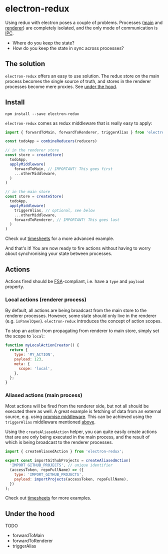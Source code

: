 # electron-redux

Using redux with electron poses a couple of problems. Processes ([main](https://github.com/electron/electron/blob/master/docs/tutorial/quick-start.md#main-process) and [renderer](https://github.com/electron/electron/blob/master/docs/tutorial/quick-start.md#renderer-process)) are completely isolated, and the only mode of communication is [IPC](https://github.com/electron/electron/blob/master/docs/api/ipc-main.md).

* Where do you keep the state?
* How do you keep the state in sync across processes?


## The solution

`electron-redux` offers an easy to use solution. The redux store on the main process becomes the single source of truth, and stores in the renderer processes become mere proxies. See [under the hood](#under-the-hood).


## Install

```
npm install --save electron-redux
```

`electron-redux` comes as redux middleware that is really easy to apply:

```javascript
import { forwardToMain, forwardToRenderer, triggerAlias } from 'electron-redux';

const todoApp = combineReducers(reducers)

// in the renderer store
const store = createStore(
  todoApp,
  applyMiddleware(
    forwardToMain, // IMPORTANT! This goes first
    ...otherMiddleware,
  )
)

// in the main store
const store = createStore(
  todoApp,
  applyMiddleware(
    triggerAlias, // optional, see below
    ...otherMiddleware,
    forwardToRenderer, // IMPORTANT! This goes last
  )
)
```

Check out [timesheets](https://github.com/hardchor/timesheets/blob/4ccaf08dee4e1a02850b5bf36e37c537fef7d710/app/shared/store/configureStore.js) for a more advanced example.

And that's it! You are now ready to fire actions without having to worry about synchronising your state between processes.


## Actions

Actions fired should be [FSA](https://github.com/acdlite/flux-standard-action#example)-compliant, i.e. have a `type` and `payload` property.

### Local actions (renderer process)

By default, all actions are being broadcast from the main store to the renderer processes. However, some state should only live in the renderer (e.g. `isPanelOpen`). `electron-redux` introduces the concept of action scopes.

To stop an action from propagating from renderer to main store, simply set the scope to `local`:

```javascript
function myLocalActionCreator() {
  return {
    type: 'MY_ACTION',
    payload: 123,
    meta: {
      scope: 'local',
    },
  };
}
```


### Aliased actions (main process)

Most actions will be fired from the renderer side, but not all should be executed there as well. A great example is fetching of data from an external source, e.g. using [promise middleware](https://github.com/acdlite/redux-promise). This can be achieved using the `triggerAlias` middleware mentioned [above](#install).

Using the `createAliasedAction` helper, you can quite easily create actions that are are only being executed in the main process, and the result of which is being broadcast to the renderer processes.

```javascript
import { createAliasedAction } from 'electron-redux';

export const importGithubProjects = createAliasedAction(
  'IMPORT_GITHUB_PROJECTS', // unique identifier
  (accessToken, repoFullName) => ({
    type: 'IMPORT_GITHUB_PROJECTS',
    payload: importProjects(accessToken, repoFullName),
  })
);
```

Check out [timesheets](https://github.com/hardchor/timesheets/blob/4ccaf08dee4e1a02850b5bf36e37c537fef7d710/app/shared/actions/github.js) for more examples.



## Under the hood

TODO

- forwardToMain
- forwardToRenderer
- triggerAlias
